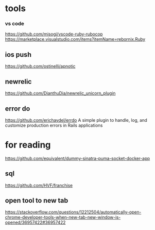 tools
======

### vs code
https://github.com/misogi/vscode-ruby-rubocop
https://marketplace.visualstudio.com/items?itemName=rebornix.Ruby

## ios push

https://github.com/ostinelli/apnotic

## newrelic

https://github.com/DianthuDia/newrelic_unicorn_plugin


## error do 

https://github.com/erichaydel/errdo A simple plugin to handle, log, and customize production errors in Rails applications

for reading
======

https://github.com/equivalent/dummy-sinatra-puma-socket-docker-app

sql
-------

https://github.com/HVF/franchise

open tool to new tab
--------

https://stackoverflow.com/questions/12212504/automatically-open-chrome-developer-tools-when-new-tab-new-window-is-opened/36957422#36957422
